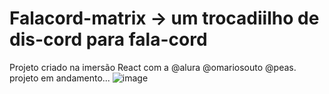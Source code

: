 # Falacord-matrix -> um trocadiilho de dis-cord para fala-cord
Projeto criado na imersão React com a @alura @omariosouto @peas.
projeto em andamento...
![image](https://user-images.githubusercontent.com/63679873/160938218-71f73f7a-fe34-4338-84af-73b02cf2c10c.png)
